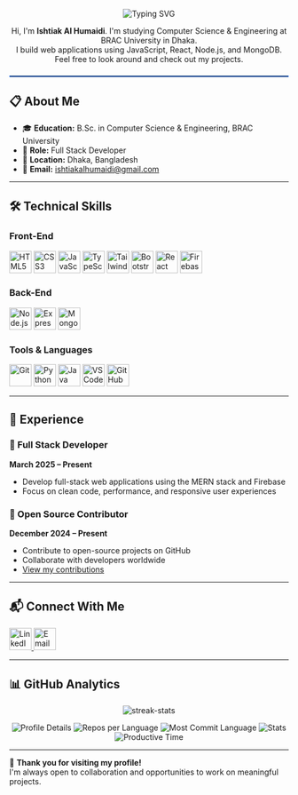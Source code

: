 <p align="center">
  <img src="https://readme-typing-svg.herokuapp.com?font=Fira+Code&weight=500&pause=500&color=4F8EF7&center=true&vCenter=true&multiline=true&width=600&height=60&lines=Welcome+to+Ishtiak's+GitHub!;Full+Stack+Developer;Open+Source+Enthusiast" alt="Typing SVG" />
</p>

<p align="center">
Hi, I'm <b>Ishtiak Al Humaidi</b>. I'm studying Computer Science & Engineering at BRAC University in Dhaka.<br>
I build web applications using JavaScript, React, Node.js, and MongoDB.<br>
Feel free to look around and check out my projects.
</p>

<hr style="border:1px solid #4F8EF7; margin: 1.5em 0;" />

## 📋 About Me

- 🎓 **Education:** B.Sc. in Computer Science & Engineering, BRAC University  
- 💼 **Role:** Full Stack Developer  
- 📍 **Location:** Dhaka, Bangladesh  
- 📧 **Email:** [ishtiakalhumaidi@gmail.com](mailto:ishtiakalhumaidi@gmail.com)

---

## 🛠 Technical Skills

### Front-End

<p align="left">
  <img src="https://i.postimg.cc/50bm05Xh/image.png" alt="HTML5" width="40" height="40"/>
  <img src="https://cdn.jsdelivr.net/gh/devicons/devicon/icons/css3/css3-original.svg" alt="CSS3" width="40" height="40"/>
  <img src="https://www.svgrepo.com/show/349419/javascript.svg" alt="JavaScript" width="40" height="40"/>
  <img src="https://www.svgrepo.com/show/349540/typescript.svg" alt="TypeScript" width="40" height="40"/>
  <img src="https://www.svgrepo.com/show/354431/tailwindcss-icon.svg" alt="Tailwind CSS" width="40" height="40"/>
  <img src="https://cdn.jsdelivr.net/gh/devicons/devicon/icons/bootstrap/bootstrap-original.svg" alt="Bootstrap" width="40" height="40"/>
  <img src="https://cdn.jsdelivr.net/gh/devicons/devicon/icons/react/react-original.svg" alt="React" width="40" height="40"/>
  <img src="https://cdn.jsdelivr.net/gh/devicons/devicon/icons/firebase/firebase-plain.svg" alt="Firebase" width="40" height="40"/>
</p>

### Back-End

<p align="left">
  <img src="https://cdn.jsdelivr.net/gh/devicons/devicon/icons/nodejs/nodejs-original.svg" alt="Node.js" width="40" height="40"/>
  <img src="https://i.postimg.cc/wBJW3T0m/image.png" alt="Express.js" width="40" height="40"/>
  <img src="https://cdn.jsdelivr.net/gh/devicons/devicon/icons/mongodb/mongodb-original.svg" alt="MongoDB" width="40" height="40"/>
</p>

### Tools & Languages

<p align="left">
  <img src="https://cdn.jsdelivr.net/gh/devicons/devicon/icons/git/git-original.svg" alt="Git" width="40" height="40"/>
  <img src="https://cdn.jsdelivr.net/gh/devicons/devicon/icons/python/python-original.svg" alt="Python" width="40" height="40"/>
  <img src="https://cdn.jsdelivr.net/gh/devicons/devicon/icons/java/java-original.svg" alt="Java" width="40" height="40"/>
  <img src="https://cdn.jsdelivr.net/gh/devicons/devicon/icons/vscode/vscode-original.svg" alt="VS Code" width="40" height="40"/>
  <img src="https://i.postimg.cc/j2GK6jYr/image.png" alt="GitHub (white)" width="40" height="40"/>
</p>

---

## 💼 Experience

### 🔹 Full Stack Developer  
**March 2025 – Present**  
- Develop full-stack web applications using the MERN stack and Firebase  
- Focus on clean code, performance, and responsive user experiences  

### 🔹 Open Source Contributor  
**December 2024 – Present**  
- Contribute to open-source projects on GitHub  
- Collaborate with developers worldwide  
- [View my contributions](https://github.com/ishtiak13)

---

## 📬 Connect With Me

<a href="https://www.linkedin.com/in/its-ishtiak" target="_blank">
  <img src="https://cdn.jsdelivr.net/gh/devicons/devicon/icons/linkedin/linkedin-original.svg" alt="LinkedIn profile" width="40" height="40"/>
</a>
<a href="mailto:ishtiakalhumaidi@gmail.com" target="_blank">
  <img src="https://www.svgrepo.com/show/452213/gmail.svg" alt="Email me" width="40" height="40"/>
</a>

---


## 📊 GitHub Analytics

<p align="center">
  <img src="https://github-readme-streak-stats.herokuapp.com/?user=Ishtiak13&theme=react&hide_border=true" alt="streak-stats"/>
</p>

<div align="center">


<!-- Detailed Analytics Cards (minimal colors) -->
<img src="https://github-profile-summary-cards.vercel.app/api/cards/profile-details?username=Ishtiak13&theme=github_dark" alt="Profile Details" />
<img src="https://github-profile-summary-cards.vercel.app/api/cards/repos-per-language?username=Ishtiak13&theme=github_dark" alt="Repos per Language" />
<img src="https://github-profile-summary-cards.vercel.app/api/cards/most-commit-language?username=Ishtiak13&theme=github_dark" alt="Most Commit Language" />
<img src="https://github-profile-summary-cards.vercel.app/api/cards/stats?username=Ishtiak13&theme=github_dark" alt="Stats" />
<img src="https://github-profile-summary-cards.vercel.app/api/cards/productive-time?username=Ishtiak13&theme=github_dark&utcOffset=6" alt="Productive Time" />

</div>


---

🙏 **Thank you for visiting my profile!**  
I'm always open to collaboration and opportunities to work on meaningful projects.
